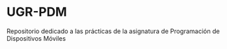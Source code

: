 # UGR-PDM
Repositorio dedicado a las prácticas de la asignatura de Programación de Dispositivos Móviles
